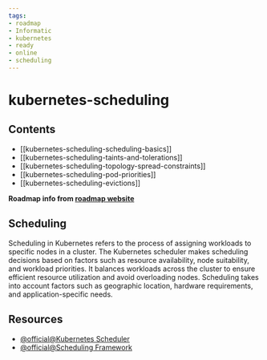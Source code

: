 ```yaml
---
tags:
- roadmap
- Informatic
- kubernetes
- ready
- online
- scheduling
---
```


# kubernetes-scheduling

## Contents

- [[kubernetes-scheduling-scheduling-basics]]
- [[kubernetes-scheduling-taints-and-tolerations]]
- [[kubernetes-scheduling-topology-spread-constraints]]
- [[kubernetes-scheduling-pod-priorities]]
- [[kubernetes-scheduling-evictions]]

__Roadmap info from [roadmap website](https://roadmap.sh/kubernetes/scheduling)__

## Scheduling

Scheduling in Kubernetes refers to the process of assigning workloads to specific nodes in a cluster. The Kubernetes scheduler makes scheduling decisions based on factors such as resource availability, node suitability, and workload priorities. It balances workloads across the cluster to ensure efficient resource utilization and avoid overloading nodes. Scheduling takes into account factors such as geographic location, hardware requirements, and application-specific needs.

## Resources

- [@official@Kubernetes Scheduler](https://kubernetes.io/docs/concepts/scheduling-eviction/kube-scheduler/)
- [@official@Scheduling Framework](https://kubernetes.io/docs/concepts/scheduling-eviction/scheduling-framework/)
